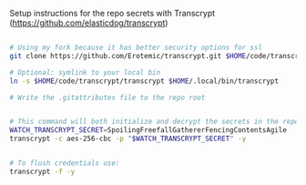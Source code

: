 Setup instructions for the repo secrets with Transcrypt (https://github.com/elasticdog/transcrypt)


```bash

# Using my fork because it has better security options for ssl
git clone https://github.com/Erotemic/transcrypt.git $HOME/code/transcrypt

# Optional: symlink to your local bin
ln -s $HOME/code/transcrypt/transcrypt $HOME/.local/bin/transcrypt

# Write the .gitattributes file to the repo root


# This command will both initialize and decrypt the secrets in the repo
WATCH_TRANSCRYPT_SECRET=SpoilingFreefallGathererFencingContentsAgile
transcrypt -c aes-256-cbc -p "$WATCH_TRANSCRYPT_SECRET" -y


# To flush credentials use: 
transcrypt -f -y
```
